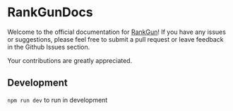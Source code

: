 # RankGunDocs


Welcome to the official documentation for [RankGun](https://rankgun.works/)! If you have any issues or suggestions, please feel free to submit a pull request or leave feedback in the Github Issues section. 

Your contributions are greatly appreciated.

## Development

``npm run dev`` to run in development
